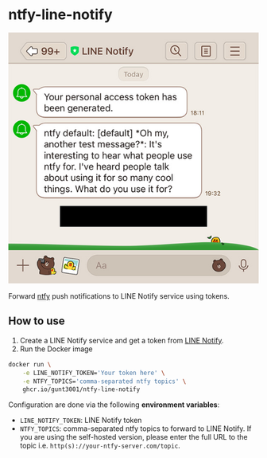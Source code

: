 # ntfy-line-notify

![Screenshot of message from LINE Notify](screenshot.jpg)

Forward [ntfy](https://github.com/binwiederhier/ntfy) push notifications to LINE Notify service using tokens.

## How to use

1. Create a LINE Notify service and get a token from [LINE Notify](https://notify-bot.line.me/my/).
2. Run the Docker image

```bash
docker run \
    -e LINE_NOTIFY_TOKEN='Your token here' \
    -e NTFY_TOPICS='comma-separated ntfy topics' \
    ghcr.io/gunt3001/ntfy-line-notify
```

Configuration are done via the following **environment variables**:

- `LINE_NOTIFY_TOKEN`: LINE Notify token
- `NTFY_TOPICS`: comma-separated ntfy topics to forward to LINE Notify. If you are using the self-hosted version, please enter the full URL to the topic i.e. `http(s)://your-ntfy-server.com/topic`.
